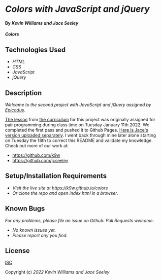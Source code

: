 # _Colors with JavaScript and jQuery_

#### By _**Kevin Williams**_ _and_ _**Jace Seeley**_

#### _Colors_

## Technologies Used

* _HTML_
* _CSS_
* _JavaScript_
* _jQuery_

## Description

_Welcome to the second project with JavaScript and jQuery assigned by [Epicodus](https://epicodus.com)._

[The
lesson](https://www.learnhowtoprogram.com/introduction-to-programming/javascript-and-jquery/jquery-add-and-remove-classes)
from [the curriculum](https://learnhowtoprogram.com) for this project was originally assigned for pair programming during class time on Tuesday January 11th 2022. We completed the first pass and pushed it to Github Pages. [Here is Jace's version uploaded separately](https://github.com/jcseeley/colors). I went back through mine later alone starting on Tuesday the 18th to correct this README and validate my knowledge. Check out more of our work at:

 * https://github.com/k9w
 * https://github.com/jcseeley


## Setup/Installation Requirements

* _Visit the live site at https://k9w.github.io/colors_
* _Or clone the repo and open index.html in a browser._


## Known Bugs

_For any problems, please file an issue on Github. Pull Requests welcome._

- _No known issues yet._
- _Please report any you find._


## License

[ISC](https://choosealicense.com/licenses/isc)

Copyright (c) _2022_ _Kevin Williams_ _and_ _Jace Seeley_
